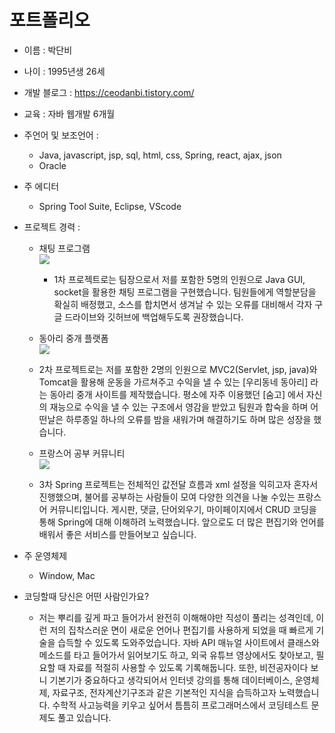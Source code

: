   # 포트폴리오
+ 이름 : 박단비

+ 나이 : 1995년생 26세

+ 개발 블로그 : https://ceodanbi.tistory.com/

+ 교육 : 자바 웹개발 6개월

+ 주언어 및 보조언어 :
   + Java, javascript, jsp, sql, html, css, Spring, react, ajax, json
   + Oracle

+ 주 에디터
   + Spring Tool Suite, Eclipse, VScode

+ 프로젝트 경력 :
   + 채팅 프로그램
    <br> <img src="https://user-images.githubusercontent.com/64319909/97963560-b7589f00-1dfa-11eb-8505-e416acbe8373.png">
     + 1차 프로젝트로는 팀장으로서 저를 포함한 5명의 인원으로 Java GUI, socket을 활용한 채팅 프로그램을 구현했습니다. 팀원들에게 역할분담을 확실히 배정했고, 소스를 합치면서 생겨날 수 있는 오류를 대비해서 각자 구글 드라이브와 깃허브에 백업해두도록 권장했습니다.
     
   + 동아리 중개 플랫폼
    <br> <img src="https://user-images.githubusercontent.com/64319909/97963558-b6277200-1dfa-11eb-84e9-a1927dbd1336.png">
   + 2차 프로젝트로는 저를 포함한 2명의 인원으로 MVC2(Servlet, jsp, java)와 Tomcat을 활용해 운동을 가르쳐주고 수익을 낼 수 있는 [우리동네 동아리] 라는 동아리 중개 사이트를 제작했습니다. 평소에 자주 이용했던 [숨고] 에서 자신의 재능으로 수익을 낼 수 있는 구조에서 영감을 받았고 팀원과 합숙을 하며 어떤날은 하루종일 하나의 오류를 밤을 새워가며 해결하기도 하며 많은 성장을 했습니다. 
   
   + 프랑스어 공부 커뮤니티
    <br> <img src="https://user-images.githubusercontent.com/64319909/97963561-b7f13580-1dfa-11eb-9603-f42989df0a61.png">
    + 3차 Spring 프로젝트는 전체적인 값전달 흐름과 xml 설정을 익히고자 혼자서 진행했으며, 불어를 공부하는 사람들이 모여 다양한 의견을 나눌 수있는 프랑스어 커뮤니티입니다. 게시판, 댓글, 단어외우기, 마이페이지에서 CRUD 코딩을 통해 Spring에 대해 이해하려 노력했습니다. 앞으로도 더 많은 편집기와 언어를 배워서 좋은 서비스를 만들어보고 싶습니다.
    
+ 주 운영체제
   + Window, Mac
   
+ 코딩할때 당신은 어떤 사람인가요? <br>
   + 저는 뿌리를 깊게 파고 들어가서 완전히 이해해야만 직성이 풀리는 성격인데, 이런 저의 집착스러운 면이 새로운 언어나 편집기를 사용하게 되었을 때 빠르게 기술을 습득할 수 있도록 도와주었습니다. 자바 API 매뉴얼 사이트에서 클래스와 메소드를 타고 들어가서 읽어보기도 하고, 외국 유튜브 영상에서도 찾아보고, 필요할 때 자료를 적절히 사용할 수 있도록 기록해둡니다. 또한, 비전공자이다 보니 기본기가 중요하다고 생각되어서 인터넷 강의를 통해 데이터베이스, 운영체제, 자료구조, 전자계산기구조과 같은 기본적인 지식을 습득하고자 노력했습니다. 수학적 사고능력을 키우고 싶어서 틈틈히 프로그래머스에서 코딩테스트 문제도 풀고 있습니다.
